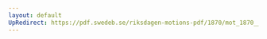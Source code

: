 ```yaml
---
layout: default
UpRedirect: https://pdf.swedeb.se/riksdagen-motions-pdf/1870/mot_1870__ak__00189.pdf
---
```

